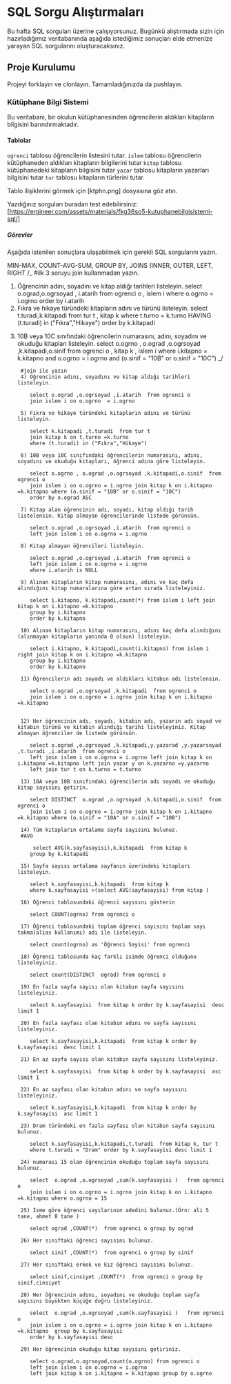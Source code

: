 # SQL Sorgu Alıştırmaları

Bu hafta SQL sorguları üzerine çalışıyorsunuz. Bugünkü alıştırmada sizin için hazırladığımız veritabanında aşağıda istediğimiz sonuçları elde etmenize yarayan SQL sorgularını oluşturacaksınız.

## Proje Kurulumu

Projeyi forklayın ve clonlayın. Tamamladığınızda da pushlayın.

### Kütüphane Bilgi Sistemi

Bu veritabanı, bir okulun kütüphanesinden öğrencilerin aldıkları kitapların bilgisini barındırmaktadır.

#### Tablolar

`ogrenci` tablosu öğrencilerin listesini tutar.
`islem` tablosu öğrencilerin kütüphaneden aldıkları kitapların bilgilerini tutar
`kitap` tablosu kütüphanedeki kitapların bilgisini tutar
`yazar` tablosu kitapların yazarları bilgisini tutar
`tur` tablosu kitapların türlerini tutar.

Tablo ilişiklerini görmek için [ktphn.png] dosyasına göz atın.

Yazdığınız sorguları buradan test edebilirsiniz: [https://ergineer.com/assets/materials/fkg36so5-kutuphanebilgisistemi-sql/]

##### Görevler

Aşağıda istenilen sonuçlara ulaşabilmek için gerekli SQL sorgularını yazın.

MIN-MAX, COUNT-AVG-SUM, GROUP BY, JOINS (INNER, OUTER, LEFT, RIGHT
/\_ #ilk 3 soruyu join kullanmadan yazın.

1.  Öğrencinin adını, soyadını ve kitap aldığı tarihleri listeleyin.
    select o.ograd,o.ogrsoyad , i.atarih from ogrenci o , islem i
    where o.ogrno = i.ogrno
    order by i.atarih
2.  Fıkra ve hikaye türündeki kitapların adını ve türünü listeleyin.
    select t.turadi,k.kitapadi from tur t , kitap k
    where t.turno = k.turno
    HAVING (t.turadi) in ("Fıkra","Hikaye")
    order by k.kitapadi

3)  10B veya 10C sınıfındaki öğrencilerin numarasını, adını, soyadını ve okuduğu kitapları listeleyin.
    select o.ogrno , o.ograd ,o.ogrsoyad ,k.kitapadi,o.sinif from ogrenci o , kitap k , islem i
    where i.kitapno = k.kitapno and o.ogrno = i.ogrno and (o.sinif = "10B" or o.sinif = "10C")
    \_/

         #join ile yazın
         4) Öğrencinin adını, soyadını ve kitap aldığı tarihleri listeleyin.

         	select o.ograd ,o.ogrsoyad ,i.atarih  from ogrenci o
         	join islem i on o.ogrno  = i.ogrno

         5) Fıkra ve hikaye türündeki kitapların adını ve türünü listeleyin.

         	select k.kitapadi ,t.turadi  from tur t
         	join kitap k on t.turno =k.turno
         	where (t.turadi) in ("Fıkra","Hikaye")

         6) 10B veya 10C sınıfındaki öğrencilerin numarasını, adını, soyadını ve okuduğu kitapları, öğrenci adına göre listeleyin.

         	select o.ogrno , o.ograd ,o.ogrsoyad ,k.kitapadi,o.sinif  from ogrenci o
         	join islem i on o.ogrno = i.ogrno join kitap k on i.kitapno =k.kitapno where (o.sinif = "10B" or o.sinif = "10C")
         	order by o.ograd ASC

         7) Kitap alan öğrencinin adı, soyadı, kitap aldığı tarih listelensin. Kitap almayan öğrencilerinde listede görünsün.

         	select o.ograd ,o.ogrsoyad ,i.atarih  from ogrenci o
         	left join islem i on o.ogrno = i.ogrno

         8) Kitap almayan öğrencileri listeleyin.

         	select o.ograd ,o.ogrsoyad ,i.atarih  from ogrenci o
         	left join islem i on o.ogrno = i.ogrno
         	where i.atarih is NULL

         9) Alınan kitapların kitap numarasını, adını ve kaç defa alındığını kitap numaralarına göre artan sırada listeleyiniz.

         	select i.kitapno, k.kitapadi,count(*) from islem i left join kitap k on i.kitapno =k.kitapno
         	group by i.kitapno
         	order by k.kitapno

         10) Alınan kitapların kitap numarasını, adını kaç defa alındığını (alınmayan kitapların yanında 0 olsun) listeleyin.

        	select i.kitapno, k.kitapadi,count(i.kitapno) from islem i right join kitap k on i.kitapno =k.kitapno
        	group by i.kitapno
        	order by k.kitapno

         11) Öğrencilerin adı soyadı ve aldıkları kitabın adı listelensin.

        	select o.ograd ,o.ogrsoyad ,k.kitapadi  from ogrenci o
        	join islem i on o.ogrno = i.ogrno join kitap k on i.kitapno =k.kitapno


         12) Her öğrencinin adı, soyadı, kitabın adı, yazarın adı soyad ve kitabın türünü ve kitabın alındığı tarihi listeleyiniz. Kitap almayan öğrenciler de listede görünsün.

        	select o.ograd ,o.ogrsoyad ,k.kitapadi,y.yazarad ,y.yazarsoyad ,t.turadi ,i.atarih  from ogrenci o
        	left join islem i on o.ogrno = i.ogrno left join kitap k on i.kitapno =k.kitapno left join yazar y on k.yazarno =y.yazarno
        	left join tur t on k.turno = t.turno

         13) 10A veya 10B sınıfındaki öğrencilerin adı soyadı ve okuduğu kitap sayısını getirin.

        	select DISTINCT  o.ograd ,o.ogrsoyad ,k.kitapadi,o.sinif  from ogrenci o
        	join islem i on o.ogrno = i.ogrno join kitap k on i.kitapno =k.kitapno where (o.sinif = "10A" or o.sinif = "10B")

         14) Tüm kitapların ortalama sayfa sayısını bulunuz.
         #AVG

        	 select AVG(k.sayfasayisi),k.kitapadi  from kitap k
        	group by k.kitapadi

         15) Sayfa sayısı ortalama sayfanın üzerindeki kitapları listeleyin.

        	select k.sayfasayisi,k.kitapadi  from kitap k
        	where k.sayfasayisi >(select AVG(sayfasayisi) from kitap )

         16) Öğrenci tablosundaki öğrenci sayısını gösterin

        	select COUNT(ogrno) from ogrenci o

         17) Öğrenci tablosundaki toplam öğrenci sayısını toplam sayı takma(alias kullanımı) adı ile listeleyin.

        	select count(ogrno) as 'Öğrenci Sayisi' from ogrenci

         18) Öğrenci tablosunda kaç farklı isimde öğrenci olduğunu listeleyiniz.

        	select count(DISTINCT  ograd) from ogrenci o

         19) En fazla sayfa sayısı olan kitabın sayfa sayısını listeleyiniz.

        	select k.sayfasayisi  from kitap k order by k.sayfasayisi  desc limit 1

         20) En fazla sayfası olan kitabın adını ve sayfa sayısını listeleyiniz.

        	select k.sayfasayisi,k.kitapadi  from kitap k order by k.sayfasayisi  desc limit 1

         21) En az sayfa sayısı olan kitabın sayfa sayısını listeleyiniz.

        	select k.sayfasayisi  from kitap k order by k.sayfasayisi  asc limit 1

         22) En az sayfası olan kitabın adını ve sayfa sayısını listeleyiniz.

        	select k.sayfasayisi,k.kitapadi  from kitap k order by k.sayfasayisi  asc limit 1

         23) Dram türündeki en fazla sayfası olan kitabın sayfa sayısını bulunuz.

        	select k.sayfasayisi,k.kitapadi,t.turadi  from kitap k, tur t
        	where t.turadi = "Dram" order by k.sayfasayisi desc limit 1

         24) numarası 15 olan öğrencinin okuduğu toplam sayfa sayısını bulunuz.

        	select  o.ograd ,o.ogrsoyad ,sum(k.sayfasayisi )   from ogrenci o
        	join islem i on o.ogrno = i.ogrno join kitap k on i.kitapno =k.kitapno where o.ogrno = 15

         25) İsme göre öğrenci sayılarının adedini bulunuz.(Örn: ali 5 tane, ahmet 8 tane )

        	select ograd ,COUNT(*)  from ogrenci o group by ograd

         26) Her sınıftaki öğrenci sayısını bulunuz.

        	select sinif ,COUNT(*)  from ogrenci o group by sinif

         27) Her sınıftaki erkek ve kız öğrenci sayısını bulunuz.

        	select sinif,cinsiyet ,COUNT(*)  from ogrenci o group by sinif,cinsiyet

         28) Her öğrencinin adını, soyadını ve okuduğu toplam sayfa sayısını büyükten küçüğe doğru listeleyiniz.

        	select  o.ograd ,o.ogrsoyad ,sum(k.sayfasayisi )   from ogrenci o
        	join islem i on o.ogrno = i.ogrno join kitap k on i.kitapno =k.kitapno  group by k.sayfasayisi
        	order by k.sayfasayisi desc

         29) Her öğrencinin okuduğu kitap sayısını getiriniz.

        	select o.ograd,o.ogrsoyad,count(o.ogrno) from ogrenci o
        	left join islem i on o.ogrno = i.ogrno
        	left join kitap k on i.kitapno = k.kitapno group by o.ogrno
